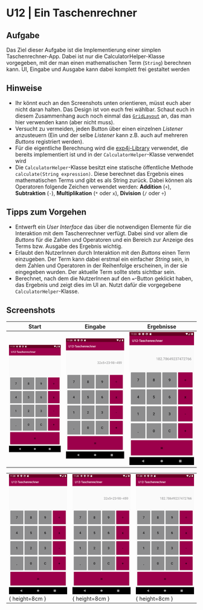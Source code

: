 
# U12 | Ein Taschenrechner

## Aufgabe

Das Ziel dieser Aufgabe ist die Implementierung einer simplen Taschenrechner-App. Dabei ist nur die CalculatorHelper-Klasse vorgegeben, mit der man einen mathematischen Term (`String`) berechnen kann. UI, Eingabe und Ausgabe kann dabei komplett frei gestaltet werden

## Hinweise

* Ihr könnt euch an den Screenshots unten orientieren, müsst euch aber nicht daran halten. Das Design ist von euch frei wählbar. Schaut euch in diesem Zusammenhang auch noch einmal das [`GridLayout`](https://developer.android.com/reference/android/widget/GridLayout) an, das man hier verwenden kann (aber nicht muss).
* Versucht zu vermeiden, jeden Button über einen einzelnen _Listener_ anzusteuern (Ein und der selbe _Listener_ kann z.B. auch auf mehreren _Buttons_ registriert werden).
* Für die eigentliche Berechnung wird die [exp4j-Library](https://www.objecthunter.net/exp4j/index.html) verwendet, die bereits implementiert ist und in der `CalculatorHelper`-Klasse verwendet wird
* Die `CalculatorHelper`-Klasse besitzt eine statische öffentliche Methode `calculate(String expression)`. Diese berechnet das Ergebnis eines mathematischen Terms und gibt es als String zurück. Dabei können als Operatoren folgende Zeichen verwendet werden: **Addition** (`+`), **Subtraktion** (`-`), **Multiplikation** (`*` oder `x`), **Division** (`/` oder `÷`)

## Tipps zum Vorgehen

- Entwerft ein _User Interface_ das über die notwendigen Elemente für die Interaktion mit dem Taschenrechner verfügt. Dabei sind vor allem die _Buttons_ für die Zahlen und Operatoren und ein Bereich zur Anzeige des Terms bzw. Ausgabe des Ergebnis wichtig.
- Erlaubt den NutzerInnen durch Interaktion mit den _Buttons_ einen Term einzugeben. Der Term kann dabei erstmal ein einfacher _String_ sein, in dem Zahlen und Operatoren in der Reihenfolge erscheinen, in der sie eingegeben wurden. Der aktuelle Term sollte stets sichtbar sein.
- Berechnet, nach dem die NutzerInnen auf den `=`-Button geklickt haben, das Ergebnis und zeigt dies im UI an. Nutzt dafür die vorgegebene `CalculatorHelper`-Klasse.

## Screenshots

|  Start   |   Eingabe    |   Ergebnisse    |
|:------:|:-------:|:-------:|
| ![Screenshot der Taschenrechner-App](./docs/screenshot-1.png)  | ![Screenshot der Taschenrechner-App](./docs/screenshot-2.png)  | ![Screenshot der Taschenrechner-App](./docs/screenshot-3.png ) |

| | | |
|-|-|-|
|![Screenshot der Taschenrechner-App](./docs/screenshot-1.png "Beim Start"){ height=8cm } |![Screenshot der Taschenrechner-App](./docs/screenshot-2.png "Bei der Eingabe"){ height=8cm } |![Screenshot der Taschenrechner-App](./docs/screenshot-3.png "Beim Anzeigen des Ergebnisses"){ height=8cm } |

